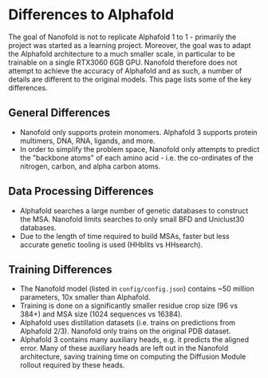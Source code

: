 # Differences to Alphafold

The goal of Nanofold is not to replicate Alphafold 1 to 1 - primarily the project was started as a learning project. Moreover, the goal was to adapt the Alphafold architecture to a much smaller scale, in particular to be trainable on a single RTX3060 6GB GPU. Nanofold therefore does not attempt to achieve the accuracy of Alphafold and as such, a number of details are different to the original models. This page lists some of the key differences.

## General Differences
* Nanofold only supports protein monomers. Alphafold 3 supports protein multimers, DNA, RNA, ligands, and more.
* In order to simplify the problem space, Nanofold only attempts to predict the "backbone atoms" of each amino acid - i.e. the co-ordinates of the nitrogen, carbon, and alpha carbon atoms.

## Data Processing Differences
* Alphafold searches a large number of genetic databases to construct the MSA. Nanofold limits searches to only small BFD and Uniclust30 databases.
* Due to the length of time required to build MSAs, faster but less accurate genetic tooling is used (HHblits vs HHsearch).

## Training Differences
* The Nanofold model (listed in `config/config.json`) contains ~50 million parameters, 10x smaller than Alphafold.
* Training is done on a significantly smaller residue crop size (96 vs 384+) and MSA size (1024 sequences vs 16384).
* Alphafold uses distillation datasets (i.e. trains on predictions from Alphafold 2/3). Nanofold only trains on the original PDB dataset.
* Alphafold 3 contains many auxiliary heads, e.g. it predicts the aligned error. Many of these auxiliary heads are left out in the Nanofold architecture, saving training time on computing the Diffusion Module rollout required by these heads.
